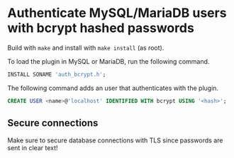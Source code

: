# Authenticate MySQL/MariaDB users with bcrypt hashed passwords

Build with `make` and install with `make install` (as root).

To load the plugin in MySQL or MariaDB, run the following command.

```sql
INSTALL SONAME 'auth_bcrypt.h';
```

The following command adds an user that authenticates with the plugin.

```sql
CREATE USER <name>@'localhost' IDENTIFIED WITH bcrypt USING '<hash>';
```
## Secure connections
Make sure to secure database connections with TLS since passwords are sent in clear text!
